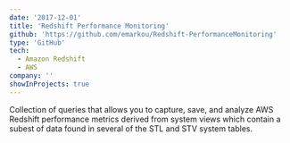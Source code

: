 ```yaml
---
date: '2017-12-01'
title: 'Redshift Performance Monitoring'
github: 'https://github.com/emarkou/Redshift-PerformanceMonitoring'
type: 'GitHub'
tech:
  - Amazon Redshift
  - AWS
company: ''
showInProjects: true
---
```


Collection of queries that allows you to capture, save, and analyze AWS Redshift performance metrics derived from system views which contain a subest of data found in several of the STL and STV system tables.
